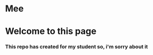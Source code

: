 # Mee
<h1>Welcome to this page</h1>
<h3>This repo has created for my student so, i'm sorry about it</h3>
